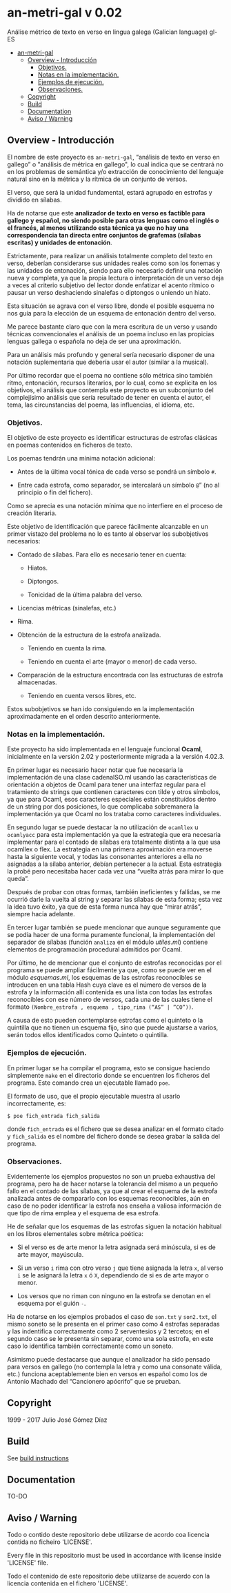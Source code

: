 # an-metri-gal v 0.02
Análise métrico de texto en verso en lingua galega (Galician language) gl-ES

<!-- TOC depthFrom:1 depthTo:6 withLinks:1 updateOnSave:1 orderedList:0 -->

- [an-metri-gal](#an-metri-gal)
	- [Overview - Introducción](#overview-introduccin)
		- [Objetivos.](#objetivos)
		- [Notas en la implementación.](#notas-en-la-implementacin)
		- [Ejemplos de ejecución.](#ejemplos-de-ejecucin)
		- [Observaciones.](#observaciones)
	- [Copyright](#copyright)
	- [Build](#build)
	- [Documentation](#documentation)
	- [Aviso / Warning](#aviso-warning)

<!-- /TOC -->
## Overview - Introducción

El nombre de este proyecto es `an-metri-gal`, “análisis de texto en verso en gallego” o "análisis de métrica en gallego", lo cual indica que se centrará no en los problemas de semántica y/o extracción de conocimiento del lenguaje natural sino en la métrica y la rítmica de
un conjunto de versos.

El verso, que será la unidad fundamental, estará agrupado en estrofas y dividido en sílabas.

Ha de notarse que este __analizador de texto en verso es factible para gallego y español, no siendo posible para otras lenguas como el inglés o el francés, al menos utilizando esta técnica ya que no hay una correspondencia tan directa entre conjuntos de grafemas (sílabas
escritas) y unidades de entonación__.

Estrictamente, para realizar un análisis totalmente completo del texto en verso, deberían considerarse sus unidades reales como son los fonemas y las unidades de entonación, siendo para ello necesario definir una notación nueva y completa, ya que la propia lectura o interpretación de un verso deja a veces al criterio subjetivo del lector donde enfatizar el acento rítmico o pausar un verso deshaciendo sinalefas o diptongos o uniendo un hiato.

Esta situación se agrava con el verso libre, donde el posible esquema no nos guía para la elección de un esquema de entonación dentro del verso.

Me parece bastante claro que con la mera escritura de un verso y usando técnicas convencionales el análisis de un poema incluso en las propicias lenguas gallega o española no deja de ser una aproximación.

Para un análisis más profundo y general sería necesario disponer de una notación suplementaria que debería usar el autor (similar a la musical).

Por último recordar que el poema no contiene sólo métrica sino también ritmo, entonación, recursos literarios, por lo cual, como se explicita en los objetivos, el análisis que contempla este proyecto es un subconjunto del complejísimo análisis que sería resultado de tener en cuenta el autor, el tema, las circunstancias del poema, las influencias,
el idioma, etc.

### Objetivos.

El objetivo de este proyecto es identificar estructuras de estrofas clásicas en poemas contenidos en ficheros de texto.

Los poemas tendrán una mínima notación adicional:

-   Antes de la última vocal tónica de cada verso se pondrá un símbolo `#`.

-   Entre cada estrofa, como separador, se intercalará un símbolo `@`” (no al principio o fin del fichero).

Como se aprecia es una notación mínima que no interfiere en el proceso de creación literaria.

Este objetivo de identificación que parece fácilmente alcanzable en un primer vistazo del problema no lo es tanto al observar los subobjetivos necesarios:

-   Contado de sílabas. Para ello es necesario tener en cuenta:

	-   Hiatos.

	-   Diptongos.

	-   Tonicidad de la última palabra del verso.

-   Licencias métricas (sinalefas, etc.)

-   Rima.

-   Obtención de la estructura de la estrofa analizada.

	-   Teniendo en cuenta la rima.

	-   Teniendo en cuenta el arte (mayor o menor) de cada verso.

-   Comparación de la estructura encontrada con las estructuras de estrofa almacenadas.

	-   Teniendo en cuenta versos libres, etc.

Estos subobjetivos se han ido consiguiendo en la implementación aproximadamente en el orden descrito anteriormente.

### Notas en la implementación.

Este proyecto ha sido implementada en el lenguaje funcional __Ocaml__, inicialmente en la versión 2.02 y posteriormente migrada a la versión 4.02.3.

En primer lugar es necesario hacer notar que fue necesaria la
implementación de una clase cadenaISO.ml usando las características de orientación a objetos de Ocaml para tener una interfaz regular para el tratamiento de strings que contienen caracteres con tilde y otros símbolos, ya que para Ocaml, esos caracteres especiales están constituídos dentro de un string por dos posiciones, lo que complicaba sobremanera la implementación ya que Ocaml no los trataba como caracteres individuales.

En segundo lugar se puede destacar la no utilización de `ocamllex`  u `ocamlyacc` para esta implementación ya que la estrategia que era necesaria implementar para el contado de sílabas era totalmente distinta a la que usa ocamllex o flex. La estrategia en una primera aproximación era moverse hasta la siguiente vocal, y todas las consonantes anteriores
a ella no asignadas a la sílaba anterior, debían pertenecer a la actual.
Esta estrategia la probé pero necesitaba hacer cada vez una “vuelta atrás para mirar lo que queda”.

Después de probar con otras formas, también ineficientes y fallidas, se me ocurrió darle la vuelta al string y separar las sílabas de esta forma; esta vez la idea tuvo éxito, ya que de esta forma nunca hay que “mirar atrás”, siempre hacia adelante.

En tercer lugar también se puede mencionar que aunque seguramente que se podía hacer de una forma puramente funcional, la implementación del separador de sílabas (función `analiza` en el módulo *utiles.ml*) contiene elementos de programación procedural admitidos por Ocaml.

Por último, he de mencionar que el conjunto de estrofas reconocidas por el programa se puede ampliar fácilmente ya que, como se puede ver en el módulo *esquemas.ml*, los esquemas de las estrofas reconocibles se introducen en una tabla Hash cuya clave es el número de versos de la estrofa y la información allí contenida es una lista con todas las
estrofas reconocibles con ese número de versos, cada una de las cuales tiene el formato `(Nombre_estrofa , esquema , tipo_rima (“AS” | ”CO”))`.

A causa de esto pueden contemplarse estrofas como el quinteto o la quintilla que no tienen un esquema fijo, sino que puede ajustarse a varios, serán todos ellos identificados como Quinteto o quintilla.

### Ejemplos de ejecución.

En primer lugar se ha compilar el programa, esto se consigue haciendo simplemente `make` en el directorio donde se encuentren los ficheros del programa. Este comando crea un ejecutable llamado `poe`.

El formato de uso, que el propio ejecutable muestra al usarlo
incorrectamente, es:

```
$ poe fich_entrada fich_salida
```

donde `fich_entrada` es el fichero que se desea analizar en el formato citado y `fich_salida` es el nombre del fichero donde se desea grabar la salida del programa.

### Observaciones.

Evidentemente los ejemplos propuestos no son un prueba exhaustiva del programa, pero ha de hacer notarse la tolerancia del mismo a un pequeño fallo en el contado de las sílabas, ya que al crear el esquema de la estrofa analizada antes de compararlo con los esquemas reconocibles, aún
en caso de no poder identificar la estrofa nos enseña a valiosa información de que tipo de rima emplea y el esquema de esa estrofa.

He de señalar que los esquemas de las estrofas siguen la notación habitual en los libros elementales sobre métrica poética:

-   Si el verso es de arte menor la letra asignada será minúscula, si es de arte mayor, mayúscula.

-   Si un verso `i` rima con otro verso `j` que tiene asignada la letra `x`, al verso `i` se le asignará la letra `x` ó `X`, dependiendo de si es de arte mayor o menor.

-   Los versos que no riman con ninguno en la estrofa se denotan en el esquema por el guión `-`.

Ha de notarse en los ejemplos probados el caso de `son.txt` y
`son2.txt`, el mismo soneto se le presenta en el primer caso como 4 estrofas separadas y las indentifica correctamente como 2 serventesios y 2 tercetos; en el segundo caso se le presenta sin separar, como una sola estrofa, en este caso lo identifica también correctamente como un soneto.

Asimismo puede destacarse que aunque el analizador ha sido pensado para versos en gallego (no contempla la letra `y` como una consonate válida, etc.) funciona aceptablemente bien en versos en español como los de Antonio Machado del “Cancionero apócrifo” que se prueban.


## Copyright
1999 - 2017 Julio José Gómez Díaz

## Build
   See [build instructions](src/BUILD.md)


## Documentation

TO-DO

## Aviso / Warning
Todo o contido deste repositorio debe utilizarse de acordo coa licencia contida no ficheiro 'LICENSE'.

Every file in this repositorio must be used in accordance with license inside 'LICENSE' file.

Todo el contenido de este repositorio debe utilizarse de acuerdo con la licencia contenida en el fichero 'LICENSE'.
